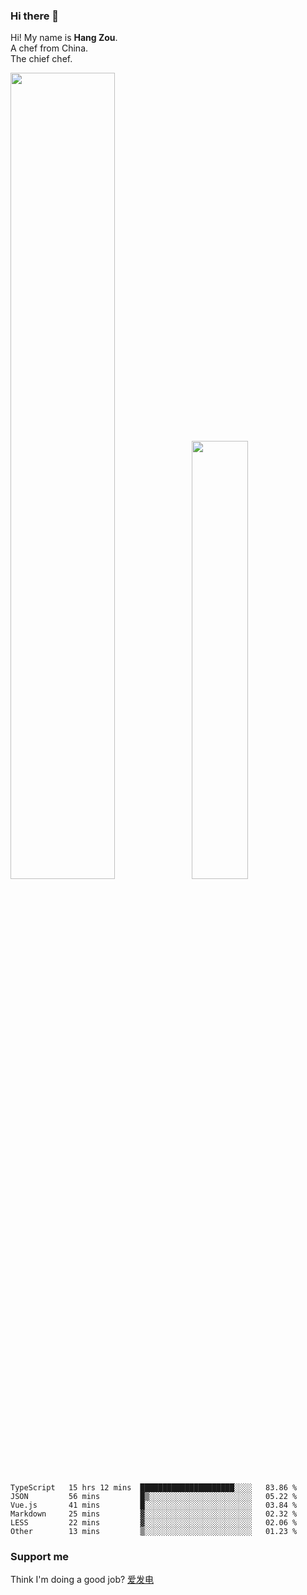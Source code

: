 ### Hi there 👋

Hi! My name is **Hang Zou**.  
A chef from China.  
The chief chef.

<img align="" width="57.5%" src="https://github-readme-stats.vercel.app/api?username=zouhangwithsweet&hide_title=true&hide_border=true&show_icons=true&include_all_commits=true&line_height=21" /><img align="" width="42.4%" src="https://github-readme-stats.vercel.app/api/top-langs/?username=zouhangwithsweet&hide_title=true&hide_border=true&layout=compact" />

<!--START_SECTION:waka-->

```text
TypeScript   15 hrs 12 mins  █████████████████████░░░░   83.86 %
JSON         56 mins         █▒░░░░░░░░░░░░░░░░░░░░░░░   05.22 %
Vue.js       41 mins         █░░░░░░░░░░░░░░░░░░░░░░░░   03.84 %
Markdown     25 mins         ▓░░░░░░░░░░░░░░░░░░░░░░░░   02.32 %
LESS         22 mins         ▓░░░░░░░░░░░░░░░░░░░░░░░░   02.06 %
Other        13 mins         ▒░░░░░░░░░░░░░░░░░░░░░░░░   01.23 %
```

<!--END_SECTION:waka-->

### Support me

Think I'm doing a good job? [爱发电](https://afdian.net/@zouhangsweet)

